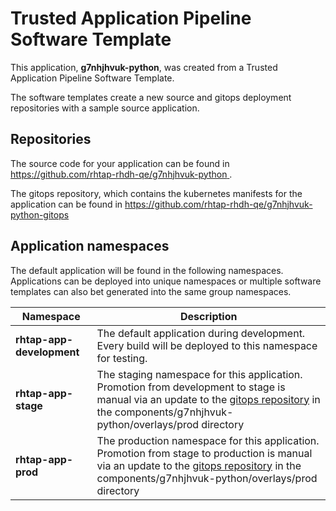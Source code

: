 # Trusted Application Pipeline Software Template

This application, **g7nhjhvuk-python**, was created from a Trusted Application Pipeline Software Template.

The software templates create a new source and gitops deployment repositories with a sample source application. 

## Repositories

The source code for your application can be found in [https://github.com/rhtap-rhdh-qe/g7nhjhvuk-python ](https://github.com/rhtap-rhdh-qe/g7nhjhvuk-python ).
 
The gitops repository, which contains the kubernetes manifests for the application can be found in 
[https://github.com/rhtap-rhdh-qe/g7nhjhvuk-python-gitops ](https://github.com/rhtap-rhdh-qe/g7nhjhvuk-python-gitops ) 

## Application namespaces 

The default application will be found in the following namespaces. Applications can be deployed into unique namespaces or multiple software templates can also bet generated into the same group namespaces.  

|  Namespace   |  Description   |  
| -------- | -------- |   
| **rhtap-app-development** | The default application during development. Every build will be deployed to this namespace for testing. | 
| **rhtap-app-stage** | The staging namespace for this application. Promotion from development to stage is manual via an update to the [gitops repository](https://github.com/rhtap-rhdh-qe/g7nhjhvuk-python-gitops ) in the components/g7nhjhvuk-python/overlays/prod directory |  
| **rhtap-app-prod** | The production namespace for this application. Promotion from stage to production is manual via an update to the [gitops repository](https://github.com/rhtap-rhdh-qe/g7nhjhvuk-python-gitops ) in the components/g7nhjhvuk-python/overlays/prod directory | 
